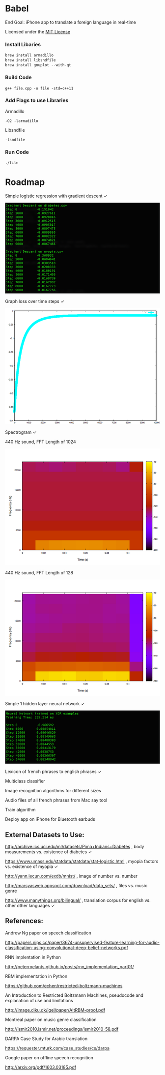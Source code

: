 # Babel
End Goal: iPhone app to translate a foreign language in real-time

Licensed under the [MIT License](https://opensource.org/licenses/MIT)

### Install Libaries

```
brew install armadillo
brew install libsndfile
brew install gnuplot --with-qt
```

### Build Code

```
g++ file.cpp -o file -std=c++11
```

### Add Flags to use Libraries

Armadillo

```
-O2 -larmadillo
```

Libsndfile

```
-lsndfile
```

### Run Code
```
./file
```

# Roadmap
Simple logistic regression with gradient descent ✓
   
![logistic regression loss](screenshots/logistic_regression.png)
   
Graph loss over time steps ✓
   
![graph loss](screenshots/myopia_loss.png)
   
Spectrogram ✓
   
440 Hz sound, FFT Length of 1024

![1024 spectrogram](screenshots/1024_raw.png)
   
440 Hz sound, FFT Length of 128

![128 spectrogram](screenshots/128_raw.png)
   
Simple 1 hidden layer neural network ✓

![neural net loss](screenshots/h1_neural_net.png)

Lexicon of french phrases to english phrases ✓

Multiclass classifier

Image recognition algorithms for different sizes

Audio files of all french phrases from Mac say tool

Train algorithm
   
Deploy app on iPhone for Bluetooth earbuds

## External Datasets to Use:
   http://archive.ics.uci.edu/ml/datasets/Pima+Indians+Diabetes , body measurements vs. existence of diabetes ✓
   
   https://www.umass.edu/statdata/statdata/stat-logistic.html , myopia factors vs. existence of myopia ✓
   
   http://yann.lecun.com/exdb/mnist/ , image of number vs. number
   
   http://marsyasweb.appspot.com/download/data_sets/ , files vs. music genre
   
   http://www.manythings.org/bilingual/ , translation corpus for english vs. other other languages ✓

## References:
   Andrew Ng paper on speech classification

   http://papers.nips.cc/paper/3674-unsupervised-feature-learning-for-audio-classification-using-convolutional-deep-belief-networks.pdf
   
   RNN implentation in Python
   
   http://peterroelants.github.io/posts/rnn_implementation_part01/
   
   RBM implementation in Python

   https://github.com/echen/restricted-boltzmann-machines
   
   An Introduction to Restricted Boltzmann Machines, pseudocode and explanation of use and limitations
   
   http://image.diku.dk/igel/paper/AItRBM-proof.pdf
   
   Montreal paper on music genre classification
   
   http://ismir2010.ismir.net/proceedings/ismir2010-58.pdf

   DARPA Case Study for Arabic translation
   
   https://requester.mturk.com/case_studies/cs/darpa
   
   Google paper on offline speech recognition
   
   http://arxiv.org/pdf/1603.03185.pdf
